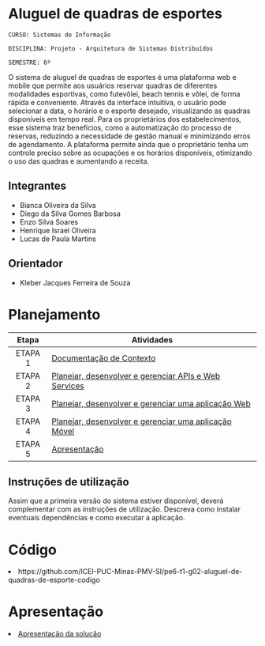 # Aluguel de quadras de esportes

`CURSO: Sistemas de Informação`

`DISCIPLINA: Projeto - Arquitetura de Sistemas Distribuídos`

`SEMESTRE: 6º`

O sistema de aluguel de quadras de esportes é uma plataforma web e mobile que permite aos usuários reservar quadras de diferentes modalidades esportivas, como futevôlei, beach tennis e vôlei, de forma rápida e conveniente. Através da interface intuitiva, o usuário pode selecionar a data, o horário e o esporte desejado, visualizando as quadras disponíveis em tempo real. Para os proprietários dos estabelecimentos, esse sistema traz benefícios, como a automatização do processo de reservas, reduzindo a necessidade de gestão manual e minimizando erros de agendamento. A plataforma permite ainda que o proprietário tenha um controle preciso sobre as ocupações e os horários disponíveis, otimizando o uso das quadras e aumentando a receita.

## Integrantes

* Bianca Oliveira da Silva
* Diego da Silva Gomes Barbosa
* Enzo Silva Soares
* Henrique Israel Oliveira
* Lucas de Paula Martins

## Orientador

* Kleber Jacques Ferreira de Souza

# Planejamento

| Etapa         | Atividades |
|  :----:   | ----------- |
| ETAPA 1         |[Documentação de Contexto](docs/contexto.md) <br> |
| ETAPA 2         |[Planejar, desenvolver e gerenciar APIs e Web Services](docs/backend-apis.md) <br> |
| ETAPA 3         |[Planejar, desenvolver e gerenciar uma aplicação Web](docs/frontend-web.md) |
| ETAPA 4        |[Planejar, desenvolver e gerenciar uma aplicação Móvel](docs/frontend-mobile.md) <br>  |
| ETAPA 5         | [Apresentação](presentation/README.md) |
## Instruções de utilização

Assim que a primeira versão do sistema estiver disponível, deverá complementar com as instruções de utilização. Descreva como instalar eventuais dependências e como executar a aplicação.

# Código

<li>https://github.com/ICEI-PUC-Minas-PMV-SI/pe6-t1-g02-aluguel-de-quadras-de-esporte-codigo</li>

# Apresentação

<li><a href="presentation/README.md"> Apresentação da solução</a></li>

